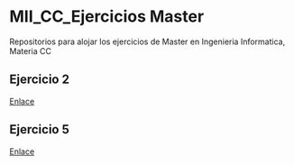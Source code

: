 # MII_CC_Ejercicios Master
Repositorios para alojar los ejercicios de Master en Ingenieria Informatica, Materia CC
## Ejercicio 2
[Enlace](https://github.com/javierfrereq/MII_CC_Ejercicios/blob/master/Ejercicios/Ejercicio%20Tema%202.md)
## Ejercicio 5
[Enlace](https://github.com/javierfrereq/MII_CC_Ejercicios/blob/master/Ejercicios/Ejercicio%20Tema%205.md)
